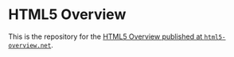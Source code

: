 # HTML5 Overview

This is the repository for the [HTML5 Overview published at `html5-overview.net`](http://html5-overview.net/).
